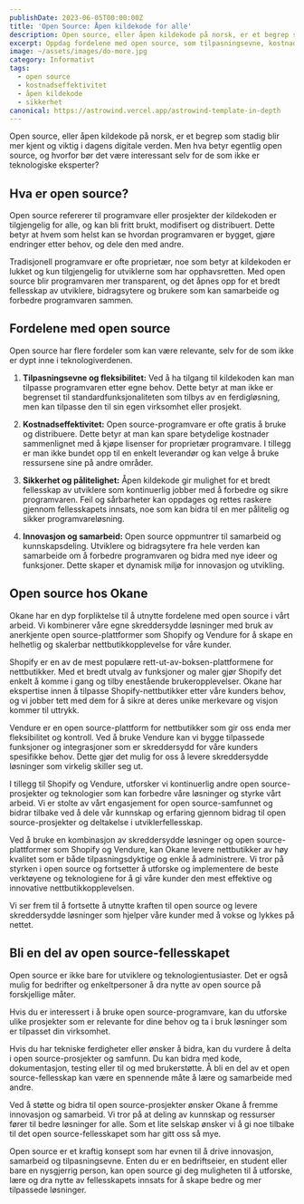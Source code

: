 ```yaml
---
publishDate: 2023-06-05T00:00:00Z
title: 'Open Source: Åpen kildekode for alle'
description: Open source, eller åpen kildekode på norsk, er et begrep som stadig blir mer kjent og viktig i dagens digitale verden. Men hva betyr egentlig open source, og hvorfor bør det være interessant selv for de som ikke er teknologiske eksperter?
excerpt: Oppdag fordelene med open source, som tilpasningsevne, kostnadseffektivitet og sikkerhet.
image: ~/assets/images/do-more.jpg
category: Informativt
tags:
  - open source
  - kostnadseffektivitet
  - åpen kildekode
  - sikkerhet
canonical: https://astrowind.vercel.app/astrowind-template-in-depth
---
```


Open source, eller åpen kildekode på norsk, er et begrep som stadig blir mer kjent og viktig i dagens digitale verden. Men hva betyr egentlig open source, og hvorfor bør det være interessant selv for de som ikke er teknologiske eksperter?

## Hva er open source?

Open source refererer til programvare eller prosjekter der kildekoden er tilgjengelig for alle, og kan bli fritt brukt, modifisert og distribuert. Dette betyr at hvem som helst kan se hvordan programvaren er bygget, gjøre endringer etter behov, og dele den med andre.

Tradisjonell programvare er ofte proprietær, noe som betyr at kildekoden er lukket og kun tilgjengelig for utviklerne som har opphavsretten. Med open source blir programvaren mer transparent, og det åpnes opp for et bredt fellesskap av utviklere, bidragsytere og brukere som kan samarbeide og forbedre programvaren sammen.

## Fordelene med open source

Open source har flere fordeler som kan være relevante, selv for de som ikke er dypt inne i teknologiverdenen.

1. <strong>Tilpasningsevne og fleksibilitet:</strong> Ved å ha tilgang til kildekoden kan man tilpasse programvaren etter egne behov. Dette betyr at man ikke er begrenset til standardfunksjonaliteten som tilbys av en ferdigløsning, men kan tilpasse den til sin egen virksomhet eller prosjekt.

2. <strong>Kostnadseffektivitet:</strong> Open source-programvare er ofte gratis å bruke og distribuere. Dette betyr at man kan spare betydelige kostnader sammenlignet med å kjøpe lisenser for proprietær programvare. I tillegg er man ikke bundet opp til en enkelt leverandør og kan velge å bruke ressursene sine på andre områder.

3. <strong>Sikkerhet og pålitelighet:</strong> Åpen kildekode gir mulighet for et bredt fellesskap av utviklere som kontinuerlig jobber med å forbedre og sikre programvaren. Feil og sårbarheter kan oppdages og rettes raskere gjennom fellesskapets innsats, noe som kan bidra til en mer pålitelig og sikker programvareløsning.

4. <strong>Innovasjon og samarbeid:</strong> Open source oppmuntrer til samarbeid og kunnskapsdeling. Utviklere og bidragsytere fra hele verden kan samarbeide om å forbedre programvaren og bidra med nye ideer og funksjoner. Dette skaper et dynamisk miljø for innovasjon og utvikling.

## Open source hos Okane

Okane har en dyp forpliktelse til å utnytte fordelene med open source i vårt arbeid. Vi kombinerer våre egne skreddersydde løsninger med bruk av anerkjente open source-plattformer som Shopify og Vendure for å skape en helhetlig og skalerbar nettbutikkopplevelse for våre kunder.

Shopify er en av de mest populære rett-ut-av-boksen-plattformene for nettbutikker. Med et bredt utvalg av funksjoner og maler gjør Shopify det enkelt å komme i gang og tilby enestående brukeropplevelser. Okane har ekspertise innen å tilpasse Shopify-nettbutikker etter våre kunders behov, og vi jobber tett med dem for å sikre at deres unike merkevare og visjon kommer til uttrykk.

Vendure er en open source-plattform for nettbutikker som gir oss enda mer fleksibilitet og kontroll. Ved å bruke Vendure kan vi bygge tilpassede funksjoner og integrasjoner som er skreddersydd for våre kunders spesifikke behov. Dette gjør det mulig for oss å levere skreddersydde løsninger som virkelig skiller seg ut.

I tillegg til Shopify og Vendure, utforsker vi kontinuerlig andre open source-prosjekter og teknologier som kan forbedre våre løsninger og styrke vårt arbeid. Vi er stolte av vårt engasjement for open source-samfunnet og bidrar tilbake ved å dele vår kunnskap og erfaring gjennom bidrag til open source-prosjekter og deltakelse i utviklerfellesskap.

Ved å bruke en kombinasjon av skreddersydde løsninger og open source-plattformer som Shopify og Vendure, kan Okane levere nettbutikker av høy kvalitet som er både tilpasningsdyktige og enkle å administrere. Vi tror på styrken i open source og fortsetter å utforske og implementere de beste verktøyene og teknologiene for å gi våre kunder den mest effektive og innovative nettbutikkopplevelsen.

Vi ser frem til å fortsette å utnytte kraften til open source og levere skreddersydde løsninger som hjelper våre kunder med å vokse og lykkes på nettet.

## Bli en del av open source-fellesskapet

Open source er ikke bare for utviklere og teknologientusiaster. Det er også mulig for bedrifter og enkeltpersoner å dra nytte av open source på forskjellige måter.

Hvis du er interessert i å bruke open source-programvare, kan du utforske ulike prosjekter som er relevante for dine behov og ta i bruk løsninger som er tilpasset din virksomhet.

Hvis du har tekniske ferdigheter eller ønsker å bidra, kan du vurdere å delta i open source-prosjekter og samfunn. Du kan bidra med kode, dokumentasjon, testing eller til og med brukerstøtte. Å bli en del av et open source-fellesskap kan være en spennende måte å lære og samarbeide med andre.

Ved å støtte og bidra til open source-prosjekter ønsker Okane å fremme innovasjon og samarbeid. Vi tror på at deling av kunnskap og ressurser fører til bedre løsninger for alle. Som et lite selskap ønsker vi å gi noe tilbake til det open source-fellesskapet som har gitt oss så mye.

Open source er et kraftig konsept som har evnen til å drive innovasjon, samarbeid og tilpasningsevne. Enten du er en bedriftseier, en student eller bare en nysgjerrig person, kan open source gi deg muligheten til å utforske, lære og dra nytte av fellesskapets innsats for å skape bedre og mer tilpassede løsninger.